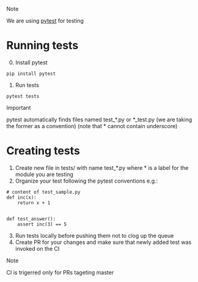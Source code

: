 > [!NOTE]  
> We are using [pytest](https://docs.pytest.org/en/stable/) for testing


# Running tests

0. Install pytest
```
pip install pytest
```

1. Run tests
```
pytest tests
```
> [!IMPORTANT]  
> pytest automatically finds files named test_*.py or *_test.py (we are taking the former as a convention)
> (note that * cannot contain underscore)


# Creating tests
1. Create new file in tests/ with name test_*.py where * is a label for the module you are testing
2. Organize your test following the pytest conventions e.g.:

```
# content of test_sample.py
def inc(x):
    return x + 1


def test_answer():
    assert inc(3) == 5
```

3. Run tests locally before pushing them not to clog up the queue
4. Create PR for your changes and make sure that newly added test was invoked on the CI

> [!NOTE]  
> CI is trigerred only for PRs tageting master